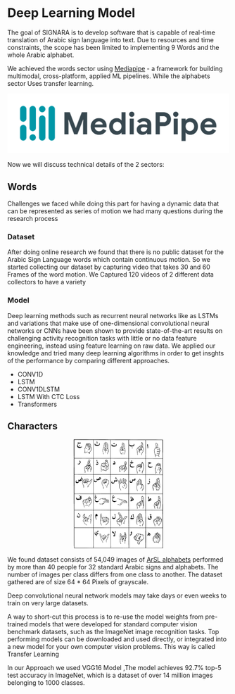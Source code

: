 # Deep Learning Model
The goal of SIGNARA is to develop software that is capable of real-time translation of Arabic sign language into text. Due to resources and time constraints, the scope has been limited to implementing 9 Words and the whole Arabic alphabet.

We achieved the words sector using [Mediapipe](https://mediapipe.dev/) - a framework for building multimodal, cross-platform, applied ML pipelines. While the alphabets sector Uses transfer learning. 

<p align="center">
<img src="img\Mediapipe.png" alt="Meidapipe"/>
</p>

Now we will discuss technical details of the 2 sectors:

## Words
Challenges we faced while doing this part for having a dynamic data that can be represented as series of motion we had many questions during the research process

### Dataset
After doing online research we found that there is no public dataset for the Arabic Sign Language words which contain continuous motion. So we started collecting our dataset by capturing video that takes 30 and 60 Frames of the word motion. We Captured 120 videos of 2 different data collectors to have a variety

### Model
Deep learning methods such as recurrent neural networks like as LSTMs and variations that make use of one-dimensional convolutional neural networks or CNNs have been shown to provide state-of-the-art results on challenging activity recognition tasks with little or no data feature engineering, instead using feature learning on raw data.
We applied our knowledge and tried many deep learning algorithms in order to get insghts of the performance by comparing different approaches.
- CONV1D
- LSTM
- CONV1DLSTM
- LSTM With CTC Loss
- Transformers

## Characters

<p align="center">
<img src="img\Char.png" alt="Characters"/>
</p>

We found dataset consists of 54,049 images of [ArSL alphabets](https://data.mendeley.com/datasets/y7pckrw6z2/1) performed by more than 40 people for 32 standard Arabic signs and alphabets. The number of images per class differs from one class to another. The dataset gathered are of size 64 * 64 Pixels of grayscale.

Deep convolutional neural network models may take days or even weeks to train on very large datasets.

A way to short-cut this process is to re-use the model weights from pre-trained models that were developed for standard computer vision benchmark datasets, such as the ImageNet image recognition tasks. Top performing models can be downloaded and used directly, or integrated into a new model for your own computer vision problems. This way is called Transfer Learning

In our Approach we used VGG16 Model ,The model achieves 92.7% top-5 test accuracy in ImageNet, which is a dataset of over 14 million images belonging to 1000 classes.